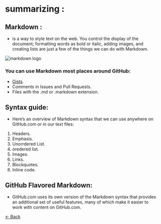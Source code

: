 # summarizing : 

## Markdown :

* is a way to style text on the web. You control the display of the document; formatting words as bold or italic, adding images, and creating lists are just a few of the things we can do with Markdown.


![markdown logo](https://encrypted-tbn0.gstatic.com/images?q=tbn:ANd9GcSxrhG5WC01AuNJja1lUia3lOQGBQO7_hbq8g&usqp=CAU)


### You can use Markdown most places around GitHub:
* [Gists](https://gist.github.com/).
* Comments in Issues and Pull Requests.
* Files with the .md or .markdown extension.

## Syntax guide:
* Here’s an overview of Markdown syntax that we can use anywhere on GitHub.com or in our text files:

1. Headers. 
2. Emphasis.
3. Unorrdered List.
4. oredered list.
5. Images.
6. Links.
7. Blockquotes.
8. Inline code.

## GitHub Flavored Markdown:
* GitHub.com uses its own version of the Markdown syntax that provides an additional set of useful features, many of which make it easier to work with content on GitHub.com.


[<- Back](README)
